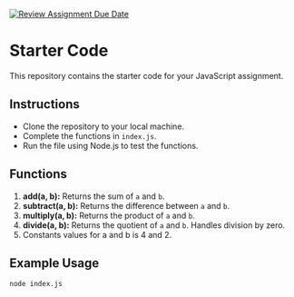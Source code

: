 [![Review Assignment Due Date](https://classroom.github.com/assets/deadline-readme-button-22041afd0340ce965d47ae6ef1cefeee28c7c493a6346c4f15d667ab976d596c.svg)](https://classroom.github.com/a/C_xqg7xS)
# Starter Code

This repository contains the starter code for your JavaScript assignment. 

## Instructions

- Clone the repository to your local machine.
- Complete the functions in `index.js`.
- Run the file using Node.js to test the functions.

## Functions

1. **add(a, b):** Returns the sum of `a` and `b`.
2. **subtract(a, b):** Returns the difference between `a` and `b`.
3. **multiply(a, b):** Returns the product of `a` and `b`.
4. **divide(a, b):** Returns the quotient of `a` and `b`. Handles division by zero.
5. Constants values for a and b is 4 and 2.

## Example Usage

```bash
node index.js
